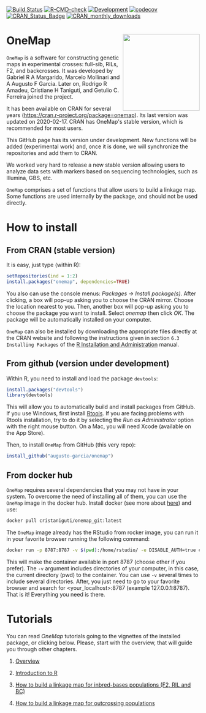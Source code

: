 <!-- badges: start -->
[![Build Status](https://travis-ci.com/Cristianetaniguti/onemap.svg?branch=master)](https://travis-ci.com/Cristianetaniguti/onemap) 
[![R-CMD-check](https://github.com/Cristianetaniguti/onemap/workflows/R-CMD-check/badge.svg)](https://github.com/Cristianetaniguti/onemap/actions)
[![Development](https://img.shields.io/badge/development-active-blue.svg)](https://img.shields.io/badge/development-active-blue.svg)
[![codecov](https://codecov.io/github/Cristianetaniguti/onemap/branch/prepare_for_cran/graphs/badge.svg)](https://codecov.io/github/Cristianetaniguti/onemap)
[![CRAN_Status_Badge](http://www.r-pkg.org/badges/version/onemap)](https://cran.r-project.org/package=onemap)
[![CRAN_monthly_downloads](https://cranlogs.r-pkg.org/badges/onemap)](https://cranlogs.r-pkg.org/badges/onemap)
  <!-- badges: end -->
  
# OneMap <img src="https://user-images.githubusercontent.com/7572527/119237022-0b19a400-bb11-11eb-9d45-228a59f22a1a.png" align="right" width="200"/>

`OneMap` is a software for constructing genetic maps in experimental
crosses: full-sib, RILs, F2, and backcrosses. It was developed by
Gabriel R A Margarido, Marcelo Mollinari and A Augusto F Garcia. Later on, 
Rodrigo R Amadeu, Cristiane H Taniguti, and Getulio C. Ferreira joined the project.

It has been available on CRAN for several years
(https://cran.r-project.org/package=onemap). Its last version was
updated on 2020-02-17. CRAN has OneMap's stable version, which is
recommended for most users.

This GitHub page has its version under development. New functions will
be added (experimental work) and, once it is done, we will synchronize
the repositories and add them to CRAN.

We worked very hard to release a new stable version allowing users to
analyze data sets with markers based on sequencing technologies, such
as Illumina, GBS, etc.

`OneMap` comprises a set of functions that allow users to build a
linkage map. Some functions are used internally by the package, and
should not be used directly.

# How to install

## From CRAN (stable version)

It is easy, just type (within R):

```R
setRepositories(ind = 1:2)
install.packages("onemap", dependencies=TRUE)
```

You also can use the console menus: _Packages -> Install
package(s)_. After clicking, a box will pop-up asking you to choose
the CRAN mirror. Choose the location nearest to you. Then, another box
will pop-up asking you to choose the package you want to install.
Select _onemap_ then click _OK_. The package will be
automatically installed on your computer.

`OneMap` can also be installed by downloading the appropriate files
directly at the CRAN website and following the instructions given in section `6.3 Installing Packages` of the
[R Installation and Administration](https://cran.r-project.org/doc/manuals/R-admin.pdf)
manual.

## From github (version under development)

Within R, you need to install and load the package `devtools`:

```R
install.packages("devtools")
library(devtools)
```

This will allow you to automatically build and install packages from
GitHub. If you use Windows, first install
[Rtools](https://cran.r-project.org/bin/windows/Rtools/). If you are facing problems with Rtools installation, try to do it by selecting the *Run as Administrator* option with the right mouse button. On a Mac,
you will need Xcode (available on the App Store).

Then, to install `OneMap` from GitHub (this very repo):

```R
install_github("augusto-garcia/onemap")
```

## From docker hub

`OneMap` requires several dependencies that you may not have in your system. To overcome the need of installing all of them, you can use the `OneMap` image in the docker hub. Install docker (see more about [here](https://docs.docker.com/get-started/)) and use:

```bash
docker pull cristaniguti/onemap_git:latest
```

The `OneMap` image already has the RStudio from rocker image, you can run it in your favorite browser running the following command:

```bash
docker run -p 8787:8787 -v $(pwd):/home/rstudio/ -e DISABLE_AUTH=true cristaniguti/onemap_git
```

This will make the container available in port 8787 (choose other if you prefer). The `-v` argument includes directories of your computer, in this case, the current directory (pwd) to the container. You can use `-v` several times to include several directories. After, you just need to go to your favorite browser and search for <your_localhost>:8787 (example 127.0.0.1:8787). That is it! Everything you need is there.

# Tutorials

You can read _OneMap_ tutorials going to the vignettes of the
installed package, or clicking below. Please, start with the overview,
that will guide you through other chapters.

1. [Overview](https://statgen-esalq.github.io/tutorials/onemap/Overview.html)

2. [Introduction to R](https://statgen-esalq.github.io/tutorials/onemap/Introduction_R.html)

3. [How to build a linkage map for inbred-bases populations (F2, RIL and BC)](https://statgen-esalq.github.io/tutorials/onemap/Inbred_Based_Populations.html)

4. [How to build a linkage map for outcrossing populations](https://statgen-esalq.github.io/tutorials/onemap/Outcrossing_Populations.html)

